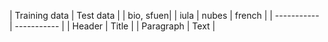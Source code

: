 | Training data | Test data |
| bio, sfuen| | iula   | nubes | french | 
| ----------- | ----------- |
| Header      | Title       |
| Paragraph   | Text        |

